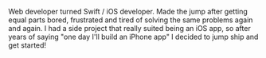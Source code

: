Web developer turned Swift / iOS developer. Made the jump after getting equal parts bored, frustrated and tired of solving the same problems again and again. I had a side project that really suited being an iOS app, so after years of saying "one day I'll build an iPhone app" I decided to jump ship and get started!
